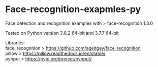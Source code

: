 # Face-recognition-exapmles-py
Face detection and recognition examples with > face-recognition 1.3.0

Tested on Python version 3.8.2 64-bit and 3.7.7 64-bit

Libraries:  
  face_recognition > https://github.com/ageitgey/face_recognition  
  pillow > https://pillow.readthedocs.io/en/stable/  
  pynput > https://pypi.org/project/pynput/  
